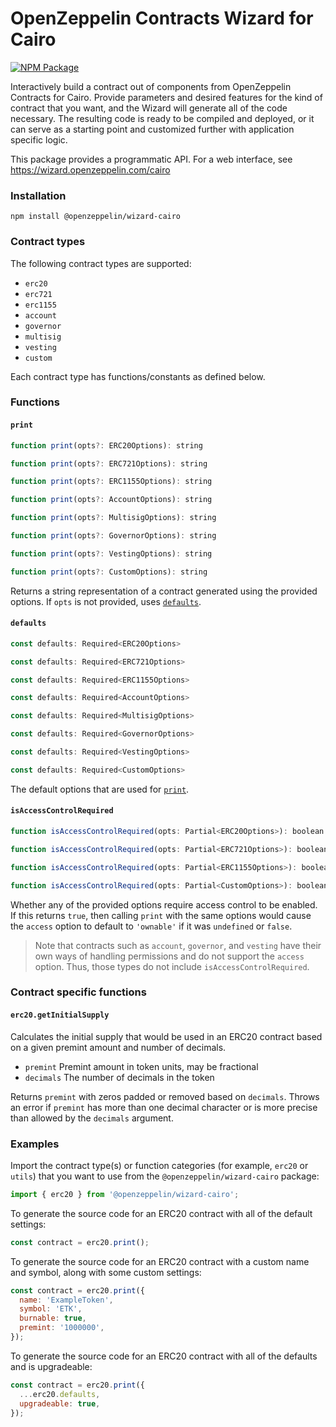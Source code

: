 # OpenZeppelin Contracts Wizard for Cairo

[![NPM Package](https://img.shields.io/npm/v/@openzeppelin/wizard-cairo?color=%23e55233)](https://www.npmjs.com/package/@openzeppelin/wizard-cairo)

Interactively build a contract out of components from OpenZeppelin Contracts for Cairo. Provide parameters and desired features for the kind of contract that you want, and the Wizard will generate all of the code necessary. The resulting code is ready to be compiled and deployed, or it can serve as a starting point and customized further with application specific logic.

This package provides a programmatic API. For a web interface, see https://wizard.openzeppelin.com/cairo

### Installation

`npm install @openzeppelin/wizard-cairo`

### Contract types

The following contract types are supported:
- `erc20`
- `erc721`
- `erc1155`
- `account`
- `governor`
- `multisig`
- `vesting`
- `custom`

Each contract type has functions/constants as defined below.

### Functions

#### `print`
```js
function print(opts?: ERC20Options): string
```
```js
function print(opts?: ERC721Options): string
```
```js
function print(opts?: ERC1155Options): string
```
```js
function print(opts?: AccountOptions): string
```
```js
function print(opts?: MultisigOptions): string
```
```js
function print(opts?: GovernorOptions): string
```
```js
function print(opts?: VestingOptions): string
```
```js
function print(opts?: CustomOptions): string
```
Returns a string representation of a contract generated using the provided options. If `opts` is not provided, uses [`defaults`](#defaults).

#### `defaults`
```js
const defaults: Required<ERC20Options>
```
```js
const defaults: Required<ERC721Options>
```
```js
const defaults: Required<ERC1155Options>
```
```js
const defaults: Required<AccountOptions>
```
```js
const defaults: Required<MultisigOptions>
```
```js
const defaults: Required<GovernorOptions>
```
```js
const defaults: Required<VestingOptions>
```
```js
const defaults: Required<CustomOptions>
```
The default options that are used for [`print`](#print).

#### `isAccessControlRequired`
```js
function isAccessControlRequired(opts: Partial<ERC20Options>): boolean
```
```js
function isAccessControlRequired(opts: Partial<ERC721Options>): boolean
```
```js
function isAccessControlRequired(opts: Partial<ERC1155Options>): boolean
```
```js
function isAccessControlRequired(opts: Partial<CustomOptions>): boolean
```
Whether any of the provided options require access control to be enabled. If this returns `true`, then calling `print` with the same options would cause the `access` option to default to `'ownable'` if it was `undefined` or `false`. 

> Note that contracts such as `account`, `governor`, and `vesting` have their own ways of handling permissions and do not support the `access` option.
Thus, those types do not include `isAccessControlRequired`.

### Contract specific functions

#### `erc20.getInitialSupply`

Calculates the initial supply that would be used in an ERC20 contract based on a given premint amount and number of decimals.

- `premint` Premint amount in token units, may be fractional
- `decimals` The number of decimals in the token

Returns `premint` with zeros padded or removed based on `decimals`.
Throws an error if `premint` has more than one decimal character or is more precise than allowed by the `decimals` argument.

### Examples

Import the contract type(s) or function categories (for example, `erc20` or `utils`) that you want to use from the `@openzeppelin/wizard-cairo` package:

```js
import { erc20 } from '@openzeppelin/wizard-cairo';
```

To generate the source code for an ERC20 contract with all of the default settings:
```js
const contract = erc20.print();
```

To generate the source code for an ERC20 contract with a custom name and symbol, along with some custom settings:
```js
const contract = erc20.print({
  name: 'ExampleToken',
  symbol: 'ETK',
  burnable: true,
  premint: '1000000',
});
```

To generate the source code for an ERC20 contract with all of the defaults and is upgradeable:
```js
const contract = erc20.print({
  ...erc20.defaults,
  upgradeable: true,
});
```
